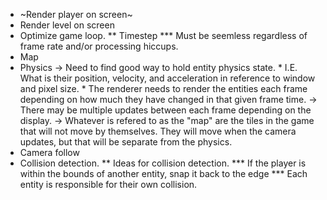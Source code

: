 * ~Render player on screen~
* Render level on screen 
* Optimize game loop.
** Timestep
*** Must be seemless regardless of frame rate and/or processing hiccups.
* Map
* Physics
	-> Need to find good way to hold entity physics state.
		* I.E. What is their position, velocity, and acceleration in reference to window and pixel size.
		* The renderer needs to render the entities each frame depending on how much they have changed in that given frame time.
			-> There may be multiple updates between each frame depending on the display.
	-> Whatever is refered to as the "map" are the tiles in the game that will not move by themselves. They will move when the camera updates, but that will be separate from the physics.
* Camera follow
* Collision detection.
** Ideas for collision detection.
*** If the player is within the bounds of another entity, snap it back to the edge 
*** Each entity is responsible for their own collision.
